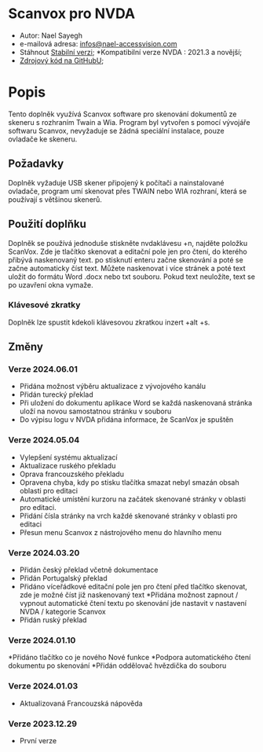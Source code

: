 # Scanvox pro NVDA

* Autor: Nael Sayegh
* e-mailová adresa: [infos@nael-accessvision.com](mailto:infos@nael-accessvision.com)
* Stáhnout [Stabilní verzi][1];
*Kompatibilní verze NVDA : 2021.3 a novější;
* [Zdrojový kód na GitHubU][2];

# Popis

Tento doplněk využívá Scanvox software pro skenování dokumentů ze skeneru s rozhraním Twain a Wia. Program byl vytvořen s pomocí vývojáře softwaru Scanvox, nevyžaduje se žádná speciální instalace, pouze ovladače ke skeneru.

## Požadavky 

Doplněk vyžaduje USB skener připojený k počítači  a nainstalované ovladače, program umí skenovat přes TWAIN nebo WIA rozhraní, která se používají s většinou skenerů.

## Použití doplňku

Doplněk se používá jednoduše stiskněte nvdaklávesu +n, najděte položku ScanVox. Zde je tlačítko skenovat a editační pole jen pro čtení, do kterého přibývá naskenovaný text. po stisknutí enteru začne skenování a poté se začne automaticky číst text. Můžete naskenovat i více stránek a poté text uložit do formátu Word .docx nebo txt souboru. Pokud text neuložíte, text se po uzavření okna vymaže.

### Klávesové zkratky

Doplněk lze spustit kdekoli klávesovou zkratkou inzert +alt +s.

## Změny

### Verze 2024.06.01

  * Přidána možnost výběru aktualizace z vývojového kanálu
  * Přidán turecký překlad
  * Při uložení do dokumentu aplikace Word se každá naskenovaná stránka uloží na novou samostatnou stránku v souboru
  * Do výpisu logu v NVDA přidána informace, že ScanVox je spuštěn

### Verze 2024.05.04

  * Vylepšení systému aktualizací
  * Aktualizace ruského překladu
  * Oprava francouzského překladu
  * Opravena chyba, kdy po stisku tlačítka smazat nebyl smazán obsah oblasti pro editaci
  * Automatické umístění kurzoru na začátek skenované stránky v oblasti pro editaci.
  * Přidání čísla stránky na vrch každé skenované stránky v oblasti pro editaci
  * Přesun menu Scanvox z nástrojového menu do hlavního menu

### Verze 2024.03.20

  * Přidán český překlad včetně dokumentace
  *  Přidán Portugalský překlad
  *  Přidáno víceřádkové editační pole jen pro čtení před tlačítko skenovat, zde je možné číst již naskenovaný text
  *Přidána možnost zapnout / vypnout automatické čtení textu po skenování jde nastavit v nastavení  NVDA / kategorie Scanvox
  * Přidán ruský překlad

### Verze 2024.01.10

  *Přidáno tlačítko co je nového
Nové funkce
  *Podpora automatického čtení dokumentu po skenování
  *Přidán oddělovač hvězdička do souboru

### Verze 2024.01.03

  * Aktualizovaná Francouzská nápověda

### Verze 2023.12.29

  * První verze

[1]: https://github.com/Nael-Sayegh/scanvox-for-nvda/releases/download/2024.06.01/scanvox-2024.06.01.nvda-addon

[2]: https://github.com/Nael-Sayegh/scanvox-for-nvda
